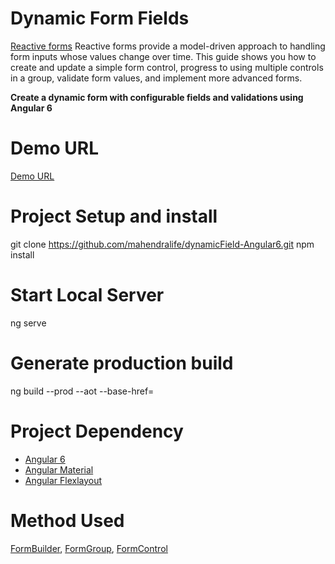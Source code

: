 # Dynamic Form Fields
<a href="https://angular.io/guide/reactive-forms"> Reactive forms</a>
Reactive forms provide a model-driven approach to handling form inputs whose values change over time. This guide shows you how to create and update a simple form control, progress to using multiple controls in a group, validate form values, and implement more advanced forms.

<b>Create a dynamic form with configurable fields and validations using Angular 6</b>
# Demo URL
<a href="https://mahendralife.github.io/dynamicField-Angular6/"> Demo URL</a>
# Project Setup and install
git clone https://github.com/mahendralife/dynamicField-Angular6.git
npm install 

# Start Local Server
ng serve 

# Generate production build
ng build --prod --aot --base-href=<url>

# Project Dependency
<ul>
<li> <a href="https://angular.io"> Angular 6</a></li>
<li> <a href="https://material.angular.io"> Angular Material</a></li>
<li> <a href="https://github.com/angular/flex-layout"> Angular Flexlayout</a></li>
</ul>

# Method Used
<a href="https://angular.io/api/forms/FormBuilder"> FormBuilder</a>,
<a href="https://angular.io/api/forms/FormGroup"> FormGroup</a>,
<a href="https://angular.io/api/forms/FormControl"> FormControl</a>


